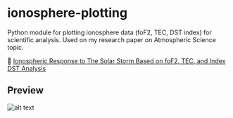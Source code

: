 # ionosphere-plotting
Python module for plotting ionosphere data (foF2, TEC, DST index) for scientific analysis.
Used on my research paper on Atmospheric Science topic.

:memo: [Ionospheric Response to The Solar Storm Based on foF2, TEC, and Index DST Analysis](https://ejournal.unsrat.ac.id/index.php/jmuo/article/view/24516/)

## Preview
![alt text](https://raw.githubusercontent.com/arwildo/ionosphere-plotting/master/preview/ionosphere-plotting-preview.png "Graphs Preview")
